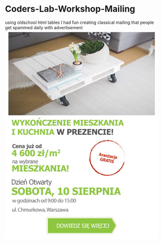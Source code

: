 # Coders-Lab-Workshop-Mailing
using oldschool html tables I had fun creating classical mailing that people get spammed daily with advertisement
![example](https://raw.githubusercontent.com/GrzesiekKozdroj/Coders-Lab-Workshop-Mailing/master/mailing_pod_chmurami.jpg)
